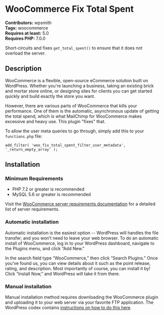 # WooCommerce Fix Total Spent #
**Contributors:** wpsmith  
**Tags:** woocommerce  
**Requires at least:** 5.0  
**Requires PHP:** 7.0.0  

Short-circuits and fixes `get_total_spent()` to ensure that it does not overload the server.

## Description ##
WooCommerce is a flexible, open-source eCommerce solution built on WordPress. Whether you're launching a business, taking an existing brick and mortar store online, or designing sites for clients you can get started quickly and build exactly the store you want.

However, there are various parts of WooCommerce that kills your performance. One of them is the automatic, asynchronous update of getting the total spend, which is what MailChimp for WooCommerce makes excessive and heavy use. This plugin "fixes" that.

To allow the user meta queries to go through, simply add this to your `functions.php` file:
```
add_filter( 'woo_fix_total_spent_filter_user_metadata', '_return_empty_array' );
```

## Installation ##

### Minimum Requirements ###

* PHP 7.2 or greater is recommended
* MySQL 5.6 or greater is recommended

Visit the [WooCommerce server requirements documentation](https://docs.woocommerce.com/document/server-requirements/?utm_source=wp%20org%20repo%20listing&utm_content=3.6) for a detailed list of server requirements.

### Automatic installation ###

Automatic installation is the easiest option -- WordPress will handles the file transfer, and you won’t need to leave your web browser. To do an automatic install of WooCommerce, log in to your WordPress dashboard, navigate to the Plugins menu, and click “Add New.”

In the search field type “WooCommerce,” then click “Search Plugins.” Once you’ve found us,  you can view details about it such as the point release, rating, and description. Most importantly of course, you can install it by! Click “Install Now,” and WordPress will take it from there.

### Manual installation ###

Manual installation method requires downloading the WooCommerce plugin and uploading it to your web server via your favorite FTP application. The WordPress codex contains [instructions on how to do this here](https://wordpress.org/support/article/managing-plugins/#manual-plugin-installation).
